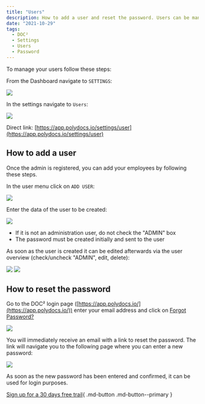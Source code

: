 ```yaml
---
title: "Users"
description: How to add a user and reset the password. Users can be managed in User Settings. Find all options here.
date: "2021-10-29"
tags:
  - DOC²
  - Settings
  - Users
  - Password
---
```


To manage your users follow these steps:

From the Dashboard navigate to `SETTINGS`:

![](/_images/doc2/DOC2_Dashboard_Settings.png)

In the settings navigate to `Users`:

![](/_images/doc2/DOC2_settings_users.png)

Direct link: [https://app.polydocs.io/settings/user](https://app.polydocs.io/settings/user)

## How to add a user

Once the admin is registered, you can add your employees by following these steps.

In the user menu click on `ADD USER`:

![](/_images/doc2/DOC2_settings_add-user.png)

Enter the data of the user to be created:

![](/_images/doc2/Users_4.png)

- If it is not an administration user, do not check the "ADMIN" box
- The password must be created initially and sent to the user

As soon as the user is created it can be edited afterwards via the user overview (check/uncheck "ADMIN", edit, delete):

![](/_images/doc2/Users_5.1.png)
![](/_images/doc2/Users_5.2.png)

## How to reset the password

Go to the DOC² login page ([https://app.polydocs.io/](https://app.polydocs.io/)) enter your email address and click on <ins>Forgot Password?</ins>

![](/_images/doc2/Users_6.png)

You will immediately receive an email with a link to reset the password. The link will navigate you to the following page where you can enter a new password:

![](/_images/doc2/Users_7.png)

As soon as the new password has been entered and confirmed, it can be used for login purposes.


[Sign up for a 30 days free trail](https://polydocs.io/free-trail/){ .md-button .md-button--primary }
